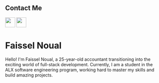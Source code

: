 ## Contact Me

<p align="left">  <a href="https://www.linkedin.com/in/faissel-noual-8b81ab20b/" target="_blank" rel="noreferrer"><img src="https://raw.githubusercontent.com/danielcranney/readme-generator/main/public/icons/socials/linkedin.svg" width="32" height="32" /></a> <a href="+212777480918" target="_blank" rel="noreferrer"><img src="https://raw.githubusercontent.com/danielcranney/readme-generator/main/public/icons/socials/whatsapp.svg" width="32" height="32" /></a> </p>


# Faissel Noual

Hello! I'm Faissel Noual,
a 25-year-old accountant transitioning into the exciting world of full-stack development. Currently,
I am a student in the ALX software engineering program, working hard to master my skills and build amazing projects.




